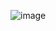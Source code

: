 ![image](https://user-images.githubusercontent.com/93037813/174457257-3e3d3c8d-2fc0-42fd-9c10-ece00bf3180c.png)
